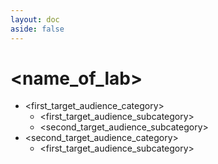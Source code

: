 ```yaml
---
layout: doc
aside: false
---
```


# <name_of_lab>

- <first_target_audience_category>
  - <first_target_audience_subcategory>
  - <second_target_audience_subcategory>
- <second_target_audience_category>
  - <first_target_audience_subcategory>
